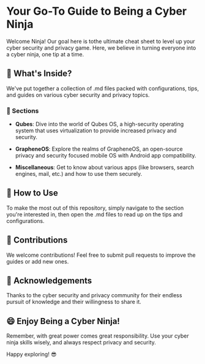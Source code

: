 # Your Go-To Guide to Being a Cyber Ninja

Welcome Ninja! Our goal here is tothe ultimate cheat sheet to level up your cyber security and privacy game. Here, we believe in turning everyone into a cyber ninja, one tip at a time.

## :rocket: What's Inside?

We've put together a collection of .md files packed with configurations, tips, and guides on various cyber security and privacy topics.

### :closed_lock_with_key: Sections

- **Qubes**: Dive into the world of Qubes OS, a high-security operating system that uses virtualization to provide increased privacy and security.

- **GrapheneOS**: Explore the realms of GrapheneOS, an open-source privacy and security focused mobile OS with Android app compatibility.

- **Miscellaneous**: Get to know about various apps (like browsers, search engines, mail, etc.) and how to use them securely.

## :page_with_curl: How to Use

To make the most out of this repository, simply navigate to the section you're interested in, then open the .md files to read up on the tips and configurations.

## :pencil: Contributions

We welcome contributions! Feel free to submit pull requests to improve the guides or add new ones.

## :pray: Acknowledgements

Thanks to the cyber security and privacy community for their endless pursuit of knowledge and their willingness to share it.

## :smile: Enjoy Being a Cyber Ninja!

Remember, with great power comes great responsibility. Use your cyber ninja skills wisely, and always respect privacy and security.

Happy exploring! :sunglasses:
